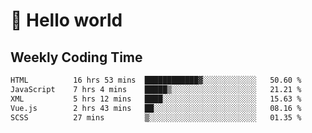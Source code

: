 # 🍻 Hello world

## Weekly Coding Time
<!--START_SECTION:waka-->

```txt
HTML          16 hrs 53 mins  ████████████▓░░░░░░░░░░░░   50.60 %
JavaScript    7 hrs 4 mins    █████▒░░░░░░░░░░░░░░░░░░░   21.21 %
XML           5 hrs 12 mins   ████░░░░░░░░░░░░░░░░░░░░░   15.63 %
Vue.js        2 hrs 43 mins   ██░░░░░░░░░░░░░░░░░░░░░░░   08.16 %
SCSS          27 mins         ▒░░░░░░░░░░░░░░░░░░░░░░░░   01.35 %
```

<!--END_SECTION:waka-->
